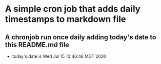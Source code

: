 A simple cron job that adds daily timestamps to markdown file
============================================================
## A chronjob run once daily adding today's date to this README.md file
* today's date is Wed Jul 15 10:46:46 MDT 2020
